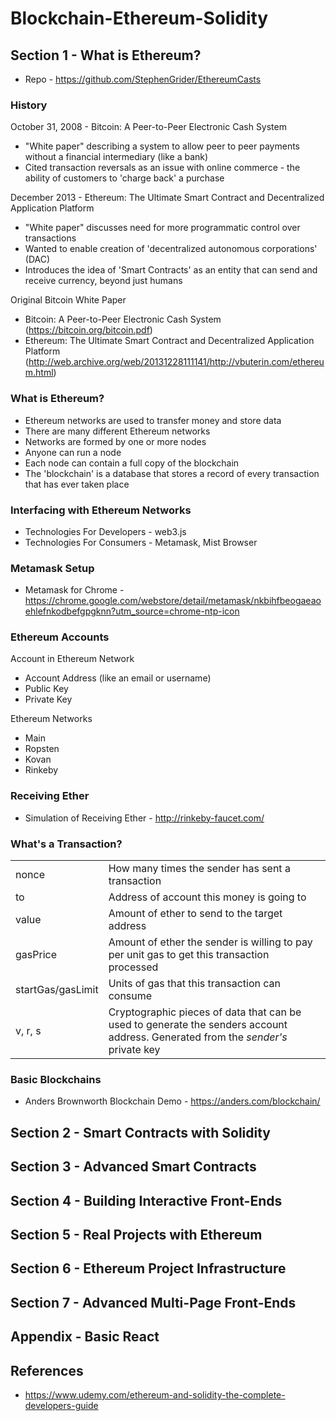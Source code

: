 # Blockchain-Ethereum-Solidity

## Section 1 - What is Ethereum?

- Repo - https://github.com/StephenGrider/EthereumCasts

### History

October 31, 2008 - Bitcoin: A Peer-to-Peer Electronic Cash System
- "White paper" describing a system to allow peer to peer payments without a financial intermediary (like a bank)
- Cited transaction reversals as an issue with online commerce - the ability of customers to 'charge back' a purchase

December 2013 - Ethereum: The Ultimate Smart Contract and Decentralized Application Platform
- "White paper" discusses need for more programmatic control over transactions
- Wanted to enable creation of 'decentralized autonomous corporations' (DAC)
- Introduces the idea of 'Smart Contracts' as an entity that can send and receive currency, beyond just humans

Original Bitcoin White Paper
- Bitcoin: A Peer-to-Peer Electronic Cash System (https://bitcoin.org/bitcoin.pdf)
- Ethereum: The Ultimate Smart Contract and Decentralized Application Platform (http://web.archive.org/web/20131228111141/http://vbuterin.com/ethereum.html)

### What is Ethereum?

- Ethereum networks are used to transfer money and store data
- There are many different Ethereum networks
- Networks are formed by one or more nodes
- Anyone can run a node
- Each node can contain a full copy of the blockchain
- The 'blockchain' is a database that stores a record of every transaction that has ever taken place

### Interfacing with Ethereum Networks

- Technologies For Developers -  web3.js
- Technologies For Consumers - Metamask, Mist Browser

### Metamask Setup

- Metamask for Chrome - https://chrome.google.com/webstore/detail/metamask/nkbihfbeogaeaoehlefnkodbefgpgknn?utm_source=chrome-ntp-icon

### Ethereum Accounts

Account in Ethereum Network
- Account Address (like an email or username)
- Public Key 
- Private Key 

Ethereum Networks
- Main
- Ropsten
- Kovan
- Rinkeby

### Receiving Ether

- Simulation of Receiving Ether - http://rinkeby-faucet.com/

### What's a Transaction?

| | |   
|---|---|
| nonce  | How many times the sender has sent a transaction  |
| to  | Address of account this money is going to  |   
| value  | Amount of ether to send to the target address  |   
| gasPrice  | Amount of ether the sender is willing to pay per unit gas to get this transaction processed  |
| startGas/gasLimit  | Units of gas that this transaction can consume  |
| v, r, s  | Cryptographic pieces of data that can be used to generate the senders account address. Generated from the *sender's* private key   |

### Basic Blockchains

- Anders Brownworth Blockchain Demo - https://anders.com/blockchain/

## Section 2 - Smart Contracts with Solidity

## Section 3 - Advanced Smart Contracts

## Section 4 - Building Interactive Front-Ends

## Section 5 - Real Projects with Ethereum

## Section 6 - Ethereum Project Infrastructure

## Section 7 - Advanced Multi-Page Front-Ends

## Appendix - Basic React

## References
- https://www.udemy.com/ethereum-and-solidity-the-complete-developers-guide
